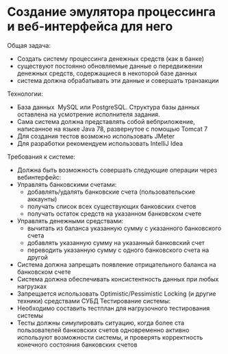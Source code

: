 # Создание эмулятора процессинга и веб-интерфейса для него

Общая задача:
- Создать систему процессинга денежных средств (как в банке)
- существуют постоянно обновляемые данные о передвижении денежных средств,
содержащиеся в некоторой базе данных
- система должна обрабатывать эти данные и совершать транзакции

Технологии:
- База данных ­ MySQL или PostgreSQL. ​Структура базы данных оставлена на усмотрение
исполнителя задания.
- Сама система должна представлять собой веб­приложение, написанное на языке Java 7­8,​
развернутое с помощью Tomcat 7
- Для создания тестов возможно использовать JMeter
- Для разработки рекомендуем использовать IntelliJ Idea

Требования к системе:
- Должна быть возможность совершать следующие операции через веб­интерфейс:
- Управлять банковскими счетами:
  - добавлять/удалять банковские счета (пользовательские аккаунты)
  - получать список всех существующих банковских счетов
  - получать остаток средств на указанном банковском счете
- Управлять денежными средствами:
  - вычитать из баланса указанную сумму с указанного банковского счета
  - добавлять указанную сумму на указанный банковский счет
  - переводить указанную сумму с одного банковского счета на другой
- Система должна запрещать появление отрицательного баланса на банковском счете
- Система должна обеспечивать консистентность данных при любых нагрузках
- Запрещается использовать Optimistic/Pessimistic Locking (и другие техники) средствами СУБД
Тестирование системы:
- Необходимо составить тест­план для нагрузочного тестирования системы
- Тесты должны симулировать ситуацию, когда более ста пользователей банковских счетов
одновременно активно используют возможности системы, и проверять корректность конечного
состояния банковских счетов
